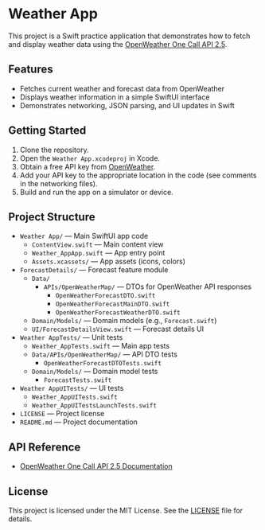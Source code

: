 # Weather App

This project is a Swift practice application that demonstrates how to fetch and display weather data using the [OpenWeather One Call API 2.5](https://openweathermap.org/api/one-call-api).

## Features

- Fetches current weather and forecast data from OpenWeather
- Displays weather information in a simple SwiftUI interface
- Demonstrates networking, JSON parsing, and UI updates in Swift

## Getting Started

1. Clone the repository.
2. Open the `Weather App.xcodeproj` in Xcode.
3. Obtain a free API key from [OpenWeather](https://openweathermap.org/appid).
4. Add your API key to the appropriate location in the code (see comments in the networking files).
5. Build and run the app on a simulator or device.

## Project Structure

- `Weather App/` — Main SwiftUI app code
  - `ContentView.swift` — Main content view
  - `Weather_AppApp.swift` — App entry point
  - `Assets.xcassets/` — App assets (icons, colors)
- `ForecastDetails/` — Forecast feature module
  - `Data/`
    - `APIs/OpenWeatherMap/` — DTOs for OpenWeather API responses
      - `OpenWeatherForecastDTO.swift`
      - `OpenWeatherForecastMainDTO.swift`
      - `OpenWeatherForecastWeatherDTO.swift`
  - `Domain/Models/` — Domain models (e.g., `Forecast.swift`)
  - `UI/ForecastDetailsView.swift` — Forecast details UI
- `Weather AppTests/` — Unit tests
  - `Weather_AppTests.swift` — Main app tests
  - `Data/APIs/OpenWeatherMap/` — API DTO tests
    - `OpenWeatherForecastDTOTests.swift`
  - `Domain/Models/` — Domain model tests
    - `ForecastTests.swift`
- `Weather AppUITests/` — UI tests
  - `Weather_AppUITests.swift`
  - `Weather_AppUITestsLaunchTests.swift`
- `LICENSE` — Project license
- `README.md` — Project documentation

## API Reference

- [OpenWeather One Call API 2.5 Documentation](https://openweathermap.org/api/one-call-api)

## License

This project is licensed under the MIT License. See the [LICENSE](LICENSE) file for details.
